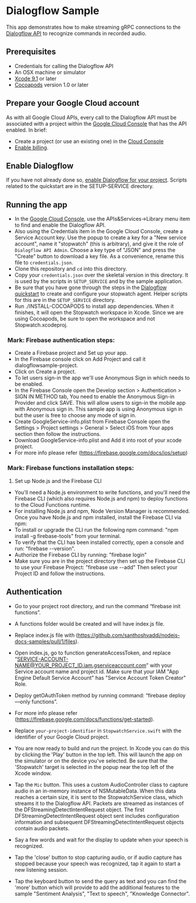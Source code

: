 # Dialogflow Sample

This app demonstrates how to make streaming gRPC connections to the [Dialogflow API](https://cloud.google.com/dialogflow-enterprise/) to recognize commands in recorded audio.

## Prerequisites
- Credentials for calling the Dialogflow API
- An OSX machine or simulator
- [Xcode 9.1][xcode] or later
- [Cocoapods][cocoapods] version 1.0 or later

## Prepare your Google Cloud account
As with all Google Cloud APIs, every call to the Dialogflow API must be associated
  with a project within the [Google Cloud Console][cloud-console] that has the
  API enabled. In brief:
  - Create a project (or use an existing one) in the [Cloud Console][cloud-console]
  - [Enable billing][billing].

## Enable Dialogflow
If you have not already done so, [enable Dialogflow for your project](https://cloud.google.com/dialogflow-enterprise/docs/quickstart). Scripts related to the quickstart are in the SETUP-SERVICE directory.

## Running the app
- In the [Google Cloud Console](https://console.cloud.google.com), use the APIs&Services->Library menu item to find and enable the Dialogflow API.
- Also using the Credentials item in the Google Cloud Console, create a Service Account key. Use the popup to create a key for a "New service account", name it "stopwatch" (this is arbitrary), and give it the role of `Dialogflow API Admin`. Choose a key type of "JSON" and press the "Create" button to download a key file. As a convenience, rename this file to `credentials.json`.
- Clone this repository and `cd` into this directory.
- Copy your `credentials.json` over the skeletal version in this directory. It is used by the scripts in `SETUP_SERVICE` and by the sample application. 
- Be sure that you have gone through the steps in the [Dialogflow quickstart](https://cloud.google.com/dialogflow-enterprise/docs/quickstart) to create and configure your stopwatch agent. Helper scripts for this are in the `SETUP_SERVICE` directory.
- Run ./INSTALL-COCOAPODS to install app dependencies. When it finishes, it will open the Stopwatch workspace in Xcode. Since we are using Cocoapods, be sure to open the workspace and not Stopwatch.xcodeproj.

###  Mark: Firebase authentication steps:

- Create a Firebase project and Set up your app.
- In the Firebase console click on Add Project and call it dialogflowsample-project.
- Click on Create a project.
- To let users sign-in the app we'll use Anonymous Sign in which needs to be enabled.
- In the Firebase Console open the Develop section > Authentication > SIGN IN METHOD tab, You need to enable the Anonymous Sign-in Provider and click SAVE. This will allow users to sign-in the mobile app with Anonymous sign in. This sample app is using Anonymous sign in but the user is free to choose any mode of sign in.
- Create GoogleService-info.plist from Firebase Console open the Settings > Project settings > General > Select iOS from Your apps section then follow the instructions.
- Download GoogleService-info.plist and Add it into root of your xcode project.
- For more info please refer (https://firebase.google.com/docs/ios/setup)


###  Mark: Firebase functions installation steps:

1.  Set up Node.js and the Firebase CLI

 - You'll need a Node.js environment to write functions, and you'll need the Firebase CLI (which also requires Node.js and npm) to deploy functions to the Cloud Functions runtime.
 - For installing Node.js and npm, Node Version Manager is recommended. Once you have Node.js and npm installed, install the Firebase CLI via npm:
 - To install or upgrade the CLI run the following npm command: "npm install -g firebase-tools" from your terminal.
 - To verify that the CLI has been installed correctly, open a console and run: "firebase --version".
 - Authorize the Firebase CLI by running: "firebase login"
 - Make sure you are in the project directory then set up the Firebase CLI to use your Firebase Project: "firebase use --add" Then select your Project ID and follow the instructions.
 
 ## Authentication
 
 - Go to your project root directory, and run the command “firebase init functions”.
 - A functions folder would be created and will have index.js file.
 - Replace index.js file with (https://github.com/santhoshvaddi/nodejs-docs-samples/pull/1/files).
 - Open index.js, go to function generateAccessToken, and replace “SERVICE-ACCOUNT-NAME@YOUR_PROJECT_ID.iam.gserviceaccount.com” with your Service account name and project id. Make sure that your IAM "App Engine Default Service Account" has "Service Account Token Creator" Role.
 - Deploy getOAuthToken method by running command: “firebase deploy —only functions”.
 - For more info please refer (https://firebase.google.com/docs/functions/get-started).

- Replace `your-project-identifier` in `StopwatchService.swift` with the identifier of your Google Cloud project.
- You are now ready to build and run the project. In Xcode you can do this by clicking the 'Play' button in the top left. This will launch the app on the simulator or on the device you've selected. Be sure that the 'Stopwatch' target is selected in the popup near the top left of the Xcode window. 
- Tap the `Mic` button. This uses a custom AudioController class to capture audio in an in-memory instance of NSMutableData. When this data reaches a certain size, it is sent to the StopwatchService class, which streams it to the Dialogflow API. Packets are streamed as instances of the DFStreamingDetectIntentRequest object. The first DFStreamingDetectIntentRequest object sent includes configuration information and subsequent DFStreamingDetectIntentRequest objects contain audio packets. 
- Say a few words and wait for the display to update when your speech is recognized.
- Tap the 'close' button to stop capturing audio, or if audio capture has stopped because your speech was recognized, tap it again to start a new listening session.
- Tap the keyboard button to send the query as text and you can find the 'more' button which will provide to add the additional features to the sample "Sentiment Analysis", "Text to speech", "Knowledge Connector".



[cloud-console]: https://console.cloud.google.com
[git]: https://git-scm.com/
[xcode]: https://developer.apple.com/xcode/
[billing]: https://console.cloud.google.com/billing?project=_
[cocoapods]: https://cocoapods.org/
[Firebase]: https://firebase.google.com/

